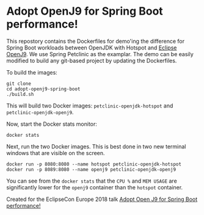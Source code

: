# Adopt OpenJ9 for Spring Boot performance!

This repostory contains the Dockerfiles for demo'ing the difference for Spring Boot workloads between OpenJDK with Hotspot and [Eclipse OpenJ9](https://www.eclipse.org/openj9/). We use Spring Petclinic as the examplar. The demo can be easily modified to build any git-based project by updating the Dockerfiles.

To build the images:
```
git clone 
cd adopt-openj9-spring-boot
./build.sh
```

This will build two Docker images: `petclinic-openjdk-hotspot` and `petclinic-openjdk-openj9`.

Now, start the Docker stats monitor:

```
docker stats
```

Next, run the two Docker images. This is best done in two new terminal windows that are visible on the screen.

```
docker run -p 8080:8080 --name hotspot petclinic-openjdk-hotspot
docker run -p 8089:8080 --name openj9 petclinic-openjdk-openj9
```

You can see from the `docker stats` that the `CPU %` and `MEM USAGE` are significantly lower for the `openj9` container than the `hotspot` container.



Created for the EclipseCon Europe 2018 talk [Adopt Open J9 for Spring Boot performance!](https://www.eclipsecon.org/europe2018/sessions/adopt-open-j9-spring-boot-performance)
